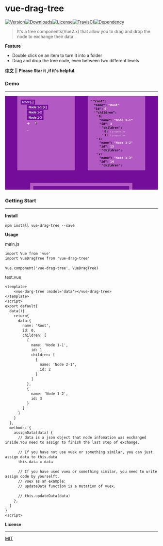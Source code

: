 # vue-drag-tree

[![Version](http://img.shields.io/npm/v/vue-drag-tree.svg)](https://www.npmjs.com/package/vue-drag-tree)[![Downloads](http://img.shields.io/npm/dm/vue-drag-tree.svg)](https://www.npmjs.com/package/vue-drag-tree)[![License](https://img.shields.io/npm/l/vue-drag-tree.svg?style=flat)](https://opensource.org/licenses/MIT)[![TravisCI](https://travis-ci.org/XadillaX/vue-drag-tree.svg)](https://travis-ci.org/XadillaX/vue-drag-tree)[![Dependency](https://david-dm.org/XadillaX/vue-drag-tree.svg)](https://david-dm.org/XadillaX/vue-drag-tree)

> It's a tree components(Vue2.x) that allow you to drag and drop the node to exchange their data .

**Feature**

- Double click on an item to turn it into a folder
- Drag and drop the tree node, even between two different levels

**[中文](README_ZH.md)** || **Please Star it ,if it's helpful**.

### Demo

---

![demo](static/vue-drag-tree.gif)

### Getting Start

---

**Install**

`npm install vue-drag-tree --save`

**Usage**

main.js

```vue
import Vue from 'vue'
import VueDragTree from 'vue-drag-tree'

Vue.component('vue-drag-tree', VueDragTree)
```

test.vue

```vue
<template>
	<vue-darg-tree :model='data'></vue-drag-tree>
</template>
<script>
export default{
  data(){
    return{
      data:{
        name: 'Root',
        id: 0,
        children: [
          {
            name: 'Node 1-1',
            id: 1
            children: [
              {
                name: 'Node 2-1',
                id: 2
              }
            ]
          },
          {
            name: 'Node 1-2',
            id: 3
          }
        ]
      }
    }
  },
  methods: {
    assignData(data) {
      // data is a json object that node infomation was exchanged inside.You need to assign to finish the last step of exchange.
      
      // If you have not use vuex or something similar, you can just assign data to this.data
      this.data = data
      
      // If you have used vuex or something similar, you need to write assign code by yourselft.
      // vuex as an example:
      // updateData function is a mutation of vuex. 
      
      // this.updateData(data)
    },
  }
}
<script>
```

**License**

---

[MIT](LICENSE)